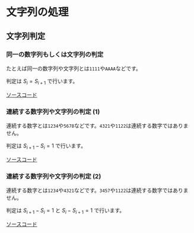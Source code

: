 # 文字列の処理

## 文字列判定

### 同一の数字列もしくは文字列の判定

たとえば同一の数字列や文字列とは```1111```や```AAAA```などです。

判定は $S_{i} = S_{i + 1}$ で行います。

[ソースコード](https://github.com/ShingoHosoda/console-app-cpp/blob/main/app/letter/procesing/isEqualsLetter.cpp)

### 連続する数字列や文字列の判定 $(1)$

連続する数字とは```1234```や```5678```などです。```4321```や```1122```は連続する数字ではありません。

判定は $S_{i + 1} - S_{i} = 1$ で行います。

[ソースコード](https://github.com/ShingoHosoda/console-app-cpp/blob/main/app/letter/procesing/isSequenceLetter1.cpp)

### 連続する数字列や文字列の判定 $(2)$

連続する数字とは```1234```や```4321```などです。```3457```や```1122```は連続する数字ではありません。

判定は $S_{i + 1} - S_{i} = 1$ と $S_{i} - S_{i + 1} = 1$ で行います。

[ソースコード](https://github.com/ShingoHosoda/console-app-cpp/blob/main/app/letter/procesing/isSequenceLetter2.cpp)
